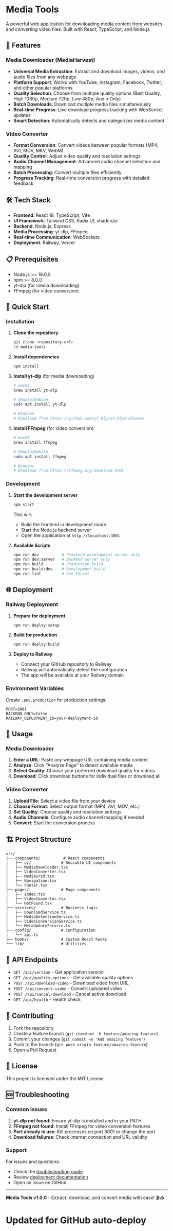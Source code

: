 # Media Tools

A powerful web application for downloading media content from websites and converting video files. Built with React, TypeScript, and Node.js.

## 🚀 Features

### Media Downloader (MediaHarvest)
- **Universal Media Extraction**: Extract and download images, videos, and audio files from any webpage
- **Platform Support**: Works with YouTube, Instagram, Facebook, Twitter, and other popular platforms
- **Quality Selection**: Choose from multiple quality options (Best Quality, High 1080p, Medium 720p, Low 480p, Audio Only)
- **Batch Downloads**: Download multiple media files simultaneously
- **Real-time Progress**: Live download progress tracking with WebSocket updates
- **Smart Detection**: Automatically detects and categorizes media content

### Video Converter
- **Format Conversion**: Convert videos between popular formats (MP4, AVI, MOV, MKV, WebM)
- **Quality Control**: Adjust video quality and resolution settings
- **Audio Channel Management**: Advanced audio channel selection and mapping
- **Batch Processing**: Convert multiple files efficiently
- **Progress Tracking**: Real-time conversion progress with detailed feedback

## 🛠️ Tech Stack

- **Frontend**: React 18, TypeScript, Vite
- **UI Framework**: Tailwind CSS, Radix UI, shadcn/ui
- **Backend**: Node.js, Express
- **Media Processing**: yt-dlp, FFmpeg
- **Real-time Communication**: WebSockets
- **Deployment**: Railway, Vercel

## 📋 Prerequisites

- Node.js >= 18.0.0
- npm >= 8.0.0
- yt-dlp (for media downloading)
- FFmpeg (for video conversion)

## 🚀 Quick Start

### Installation

1. **Clone the repository**
   ```bash
   git clone <repository-url>
   cd media-tools
   ```

2. **Install dependencies**
   ```bash
   npm install
   ```

3. **Install yt-dlp** (for media downloading)
   ```bash
   # macOS
   brew install yt-dlp
   
   # Ubuntu/Debian
   sudo apt install yt-dlp
   
   # Windows
   # Download from https://github.com/yt-dlp/yt-dlp/releases
   ```

4. **Install FFmpeg** (for video conversion)
   ```bash
   # macOS
   brew install ffmpeg
   
   # Ubuntu/Debian
   sudo apt install ffmpeg
   
   # Windows
   # Download from https://ffmpeg.org/download.html
   ```

### Development

1. **Start the development server**
   ```bash
   npm start
   ```
   
   This will:
   - Build the frontend in development mode
   - Start the Node.js backend server
   - Open the application at `http://localhost:3001`

2. **Available Scripts**
   ```bash
   npm run dev          # Frontend development server only
   npm run dev:server   # Backend server only
   npm run build        # Production build
   npm run build:dev    # Development build
   npm run lint         # Run ESLint
   ```

## 🌐 Deployment

### Railway Deployment

1. **Prepare for deployment**
   ```bash
   npm run deploy:setup
   ```

2. **Build for production**
   ```bash
   npm run deploy:build
   ```

3. **Deploy to Railway**
   - Connect your GitHub repository to Railway
   - Railway will automatically detect the configuration
   - The app will be available at your Railway domain

### Environment Variables

Create `.env.production` for production settings:

```env
PORT=3001
BACKEND_ONLY=false
RAILWAY_DEPLOYMENT_ID=your-deployment-id
```

## 📖 Usage

### Media Downloader

1. **Enter a URL**: Paste any webpage URL containing media content
2. **Analyze**: Click "Analyze Page" to detect available media
3. **Select Quality**: Choose your preferred download quality for videos
4. **Download**: Click download buttons for individual files or download all

### Video Converter

1. **Upload File**: Select a video file from your device
2. **Choose Format**: Select output format (MP4, AVI, MOV, etc.)
3. **Set Quality**: Choose quality and resolution settings
4. **Audio Channels**: Configure audio channel mapping if needed
5. **Convert**: Start the conversion process

## 🏗️ Project Structure

```
src/
├── components/          # React components
│   ├── ui/             # Reusable UI components
│   ├── MediaDownloader.tsx
│   ├── VideoConverter.tsx
│   ├── MediaGrid.tsx
│   ├── Navigation.tsx
│   └── Footer.tsx
├── pages/              # Page components
│   ├── Index.tsx
│   ├── VideoConverter.tsx
│   └── NotFound.tsx
├── services/           # Business logic
│   ├── DownloadService.ts
│   ├── MediaDetectionService.ts
│   ├── VideoConversionService.ts
│   └── MetaUpdateService.ts
├── config/             # Configuration
│   └── api.ts
├── hooks/              # Custom React hooks
└── lib/                # Utilities
```

## 🔧 API Endpoints

- `GET /api/version` - Get application version
- `GET /api/quality-options` - Get available quality options
- `POST /api/download-video` - Download video from URL
- `POST /api/convert-video` - Convert uploaded video
- `POST /api/cancel-download` - Cancel active download
- `GET /api/health` - Health check

## 🤝 Contributing

1. Fork the repository
2. Create a feature branch (`git checkout -b feature/amazing-feature`)
3. Commit your changes (`git commit -m 'Add amazing feature'`)
4. Push to the branch (`git push origin feature/amazing-feature`)
5. Open a Pull Request

## 📝 License

This project is licensed under the MIT License.

## 🆘 Troubleshooting

### Common Issues

1. **yt-dlp not found**: Ensure yt-dlp is installed and in your PATH
2. **FFmpeg not found**: Install FFmpeg for video conversion features
3. **Port already in use**: Kill processes on port 3001 or change the port
4. **Download failures**: Check internet connection and URL validity

### Support

For issues and questions:
- Check the [troubleshooting guide](RAILWAY_TROUBLESHOOTING.md)
- Review [deployment documentation](VERCEL_RAILWAY_DEPLOYMENT.md)
- Open an issue on GitHub

---

**Media Tools v1.0.0** - Extract, download, and convert media with ease! 🎬📥
# Updated for GitHub auto-deploy
